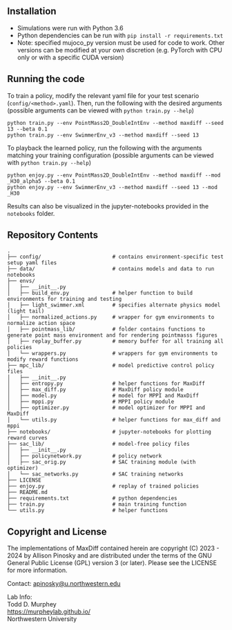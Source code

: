 ## Installation
- Simulations were run with Python 3.6
- Python dependencies can be run with `pip install -r requirements.txt`
- Note: specified mujoco_py version must be used for code to work. Other versions can be modified at your own discretion (e.g. PyTorch with CPU only or with a specific CUDA version)

## Running the code

To train a policy, modify the relevant yaml file for your test scenario (`config/<method>.yaml`). Then, run the following with the desired arguments (possible arguments can be viewed with `python train.py --help`)
```
python train.py --env PointMass2D_DoubleIntEnv --method maxdiff --seed 13 --beta 0.1
python train.py --env SwimmerEnv_v3 --method maxdiff --seed 13
```

To playback the learned policy, run the following with the arguments matching your training configuration (possible arguments can be viewed with `python train.py --help`)
```
python enjoy.py --env PointMass2D_DoubleIntEnv --method maxdiff --mod _H30_alpha5 --beta 0.1
python enjoy.py --env SwimmerEnv_v3 --method maxdiff --seed 13 --mod _H30
```

Results can also be visualized in the jupyter-notebooks provided in the `notebooks` folder.

## Repository Contents

```
.
├── config/                       # contains environment-specific test setup yaml files
├── data/                         # contains models and data to run notebooks
├── envs/
│   ├── __init__.py
│   ├── build_env.py              # helper function to build environments for training and testing
│   ├── light_swimmer.xml         # specifies alternate physics model (light tail)
│   ├── normalized_actions.py     # wrapper for gym environments to normalize action space
│   ├── pointmass_lib/            # folder contains functions to generate point mass environment and for rendering pointmasss figures
│   ├── replay_buffer.py          # memory buffer for all training all policies
│   └── wrappers.py               # wrappers for gym environments to modify reward functions
├── mpc_lib/                      # model predictive control policy files
│   ├── __init__.py
│   ├── entropy.py                # helper functions for MaxDiff
│   ├── max_diff.py               # MaxDiff policy module        
│   ├── model.py                  # model for MPPI and MaxDiff
│   ├── mppi.py                   # MPPI policy module
│   ├── optimizer.py              # model optimizer for MPPI and MaxDiff
│   └── utils.py                  # helper functions for max_diff and mppi
├── notebooks/                    # jupyter-notebooks for plotting reward curves
├── sac_lib/                      # model-free policy files
│   ├── __init__.py
│   ├── policynetwork.py          # policy network
│   ├── sac_orig.py               # SAC training module (with optimizer)
│   └── sac_networks.py           # SAC training networks
├── LICENSE
├── enjoy.py                      # replay of trained policies
├── README.md
├── requirements.txt              # python dependencies
├── train.py                      # main training function
└── utils.py                      # helper functions
```

## Copyright and License

The implementations of MaxDiff contained herein are copyright (C) 2023 - 2024 by Allison Pinosky and are distributed under the terms of the GNU General Public License (GPL) version 3 (or later). Please see the LICENSE for more information.

Contact: apinosky@u.northwestern.edu

Lab Info:  
Todd D. Murphey  
https://murpheylab.github.io/  
Northwestern University  
